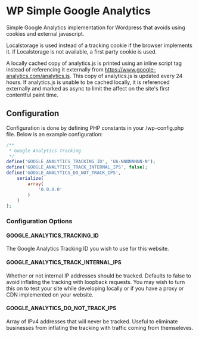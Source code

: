 # WP Simple Google Analytics
Simple Google Analytics implementation for Wordpress that avoids using cookies and external javascript. 

Localstorage is used instead of a tracking cookie if the browser implements it. If Localstorage is not available, a first party cookie is used.

A locally cached copy of analytics.js is printed using an inline script tag instead of referencing it externally from https://www.google-analytics.com/analytics.js. This copy of analytics.js is updated every 24 hours. If analytics.js is unable to be cached locally, it is referenced externally and marked as async to limit the affect on the site's first contentful paint time.

## Configuration
Configuration is done by defining PHP constants in your /wp-config.php file. Below is an example configuration:
```php
/**
 * Google Analytics Tracking
 */
define('GOOGLE_ANALYTICS_TRACKING_ID', 'UA-NNNNNNNN-N');
define('GOOGLE_ANALYTICS_TRACK_INTERNAL_IPS', false);
define('GOOGLE_ANALYTICS_DO_NOT_TRACK_IPS',
	serialize(
		array(
			'0.0.0.0'
		)
	)
);
```
### Configuration Options
#### GOOGLE_ANALYTICS_TRACKING_ID
The Google Analytics Tracking ID you wish to use for this website.
#### GOOGLE_ANALYTICS_TRACK_INTERNAL_IPS
Whether or not internal IP addresses should be tracked. Defaults to false to avoid inflating the tracking with loopback requests. You may wish to turn this on to test your site while developing locally or if you have a proxy or CDN implemented on your website.
#### GOOGLE_ANALYTICS_DO_NOT_TRACK_IPS
Array of IPv4 addresses that will never be tracked. Useful to eliminate businesses from inflating the tracking with traffic coming from themseleves.
